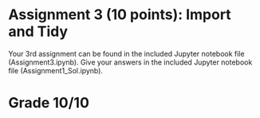 # Assignment 3 (10 points): Import and Tidy

Your 3rd assignment can be found in the included Jupyter notebook file (Assignment3.ipynb). Give your answers in the included Jupyter notebook file (Assignment1_Sol.ipynb).

# Grade 10/10
